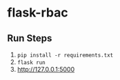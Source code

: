 # flask-rbac

## Run Steps
1. `pip install -r requirements.txt`
2. `flask run`
3. http://127.0.0.1:5000
